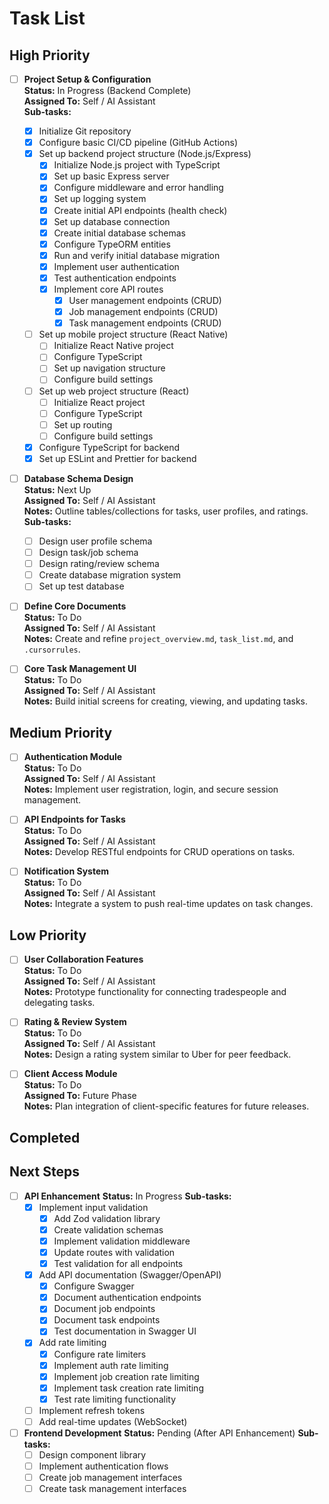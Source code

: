 # Task List

## High Priority
- [ ] **Project Setup & Configuration**  
  **Status:** In Progress (Backend Complete)  
  **Assigned To:** Self / AI Assistant  
  **Sub-tasks:**
  - [x] Initialize Git repository
  - [x] Configure basic CI/CD pipeline (GitHub Actions)
  - [x] Set up backend project structure (Node.js/Express)
    - [x] Initialize Node.js project with TypeScript
    - [x] Set up basic Express server
    - [x] Configure middleware and error handling
    - [x] Set up logging system
    - [x] Create initial API endpoints (health check)
    - [x] Set up database connection
    - [x] Create initial database schemas
    - [x] Configure TypeORM entities
    - [x] Run and verify initial database migration
    - [x] Implement user authentication
    - [x] Test authentication endpoints
    - [x] Implement core API routes
      - [x] User management endpoints (CRUD)
      - [x] Job management endpoints (CRUD)
      - [x] Task management endpoints (CRUD)
  - [ ] Set up mobile project structure (React Native)
    - [ ] Initialize React Native project
    - [ ] Configure TypeScript
    - [ ] Set up navigation structure
    - [ ] Configure build settings
  - [ ] Set up web project structure (React)
    - [ ] Initialize React project
    - [ ] Configure TypeScript
    - [ ] Set up routing
    - [ ] Configure build settings
  - [x] Configure TypeScript for backend
  - [x] Set up ESLint and Prettier for backend

- [ ] **Database Schema Design**  
  **Status:** Next Up  
  **Assigned To:** Self / AI Assistant  
  **Notes:** Outline tables/collections for tasks, user profiles, and ratings.
  **Sub-tasks:**
  - [ ] Design user profile schema
  - [ ] Design task/job schema
  - [ ] Design rating/review schema
  - [ ] Create database migration system
  - [ ] Set up test database

- [ ] **Define Core Documents**  
  **Status:** To Do  
  **Assigned To:** Self / AI Assistant  
  **Notes:** Create and refine `project_overview.md`, `task_list.md`, and `.cursorrules`.

- [ ] **Core Task Management UI**  
  **Status:** To Do  
  **Assigned To:** Self / AI Assistant  
  **Notes:** Build initial screens for creating, viewing, and updating tasks.

## Medium Priority
- [ ] **Authentication Module**  
  **Status:** To Do  
  **Assigned To:** Self / AI Assistant  
  **Notes:** Implement user registration, login, and secure session management.

- [ ] **API Endpoints for Tasks**  
  **Status:** To Do  
  **Assigned To:** Self / AI Assistant  
  **Notes:** Develop RESTful endpoints for CRUD operations on tasks.

- [ ] **Notification System**  
  **Status:** To Do  
  **Assigned To:** Self / AI Assistant  
  **Notes:** Integrate a system to push real-time updates on task changes.

## Low Priority
- [ ] **User Collaboration Features**  
  **Status:** To Do  
  **Assigned To:** Self / AI Assistant  
  **Notes:** Prototype functionality for connecting tradespeople and delegating tasks.

- [ ] **Rating & Review System**  
  **Status:** To Do  
  **Assigned To:** Self / AI Assistant  
  **Notes:** Design a rating system similar to Uber for peer feedback.

- [ ] **Client Access Module**  
  **Status:** To Do  
  **Assigned To:** Future Phase  
  **Notes:** Plan integration of client-specific features for future releases.

## Completed

## Next Steps
- [ ] **API Enhancement**
  **Status:** In Progress
  **Sub-tasks:**
  - [x] Implement input validation
    - [x] Add Zod validation library
    - [x] Create validation schemas
    - [x] Implement validation middleware
    - [x] Update routes with validation
    - [x] Test validation for all endpoints
  - [x] Add API documentation (Swagger/OpenAPI)
    - [x] Configure Swagger
    - [x] Document authentication endpoints
    - [x] Document job endpoints
    - [x] Document task endpoints
    - [x] Test documentation in Swagger UI
  - [x] Add rate limiting
    - [x] Configure rate limiters
    - [x] Implement auth rate limiting
    - [x] Implement job creation rate limiting
    - [x] Implement task creation rate limiting
    - [x] Test rate limiting functionality
  - [ ] Implement refresh tokens
  - [ ] Add real-time updates (WebSocket)

- [ ] **Frontend Development**
  **Status:** Pending (After API Enhancement)
  **Sub-tasks:**
  - [ ] Design component library
  - [ ] Implement authentication flows
  - [ ] Create job management interfaces
  - [ ] Create task management interfaces
